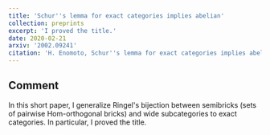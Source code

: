 ```yaml
---
title: 'Schur''s lemma for exact categories implies abelian'
collection: preprints
excerpt: 'I proved the title.'
date: 2020-02-21
arxiv: '2002.09241'
citation: 'H. Enomoto, Schur''s lemma for exact categories implies abelian, arXiv:2002.09241.'
---
```


## Comment
In this short paper, I generalize Ringel's bijection between semibricks (sets of pairwise Hom-orthogonal bricks) and wide subcategories to exact categories. In particular, I proved the title.
